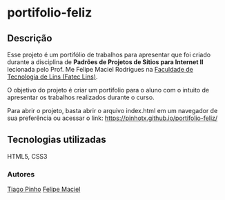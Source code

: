 # portifolio-feliz

## Descrição
Esse projeto é um portifólio de trabalhos para apresentar que foi criado durante a disciplina de **Padrões de Projetos de Sítios para Internet II** lecionada pelo Prof. Me Felipe Maciel Rodrigues na <a href="https://www.fateclins.edu.br">Faculdade de Tecnologia  de Lins (Fatec Lins)</a>.

O objetivo do projeto é criar um portifolio para o aluno com o intuito de apresentar os trabalhos realizados durante o curso.

Para abrir o projeto, basta abrir o arquivo index.html em um navegador de sua preferência ou acessar o link: https://pinhotx.github.io/portifolio-feliz/

## Tecnologias utilizadas

HTML5, CSS3

### Autores

<a href="https://www.linkedin.com/in/pinhotx/">Tiago Pinho</a>
<a href="https://www.linkedin.com/in/felipe-maciel-icmc/">Felipe Maciel</a>